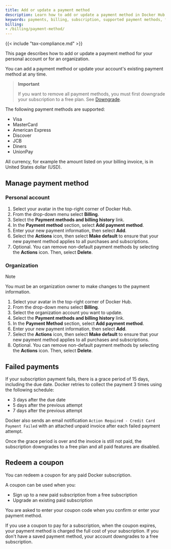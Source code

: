 ```yaml
---
title: Add or update a payment method
description: Learn how to add or update a payment method in Docker Hub
keywords: payments, billing, subscription, supported payment methods, failed payments, coupons
billing:
- /billing/payment-method/
---
```


{{< include "tax-compliance.md" >}}

This page describes how to add or update a payment method for your personal account or for an organization.

You can add a payment method or update your account's existing payment method at any time.

>**Important**
>
> If you want to remove all payment methods, you must first downgrade your subscription to a free plan. See [Downgrade](../../subscription/core-subscription/downgrade.md).

The following payment methods are supported:

- Visa
- MasterCard
- American Express
- Discover
- JCB
- Diners
- UnionPay

All currency, for example the amount listed on your billing invoice, is in United States dollar (USD).

## Manage payment method

### Personal account

1. Select your avatar in the top-right corner of Docker Hub.
2. From the drop-down menu select **Billing**.
3. Select the **Payment methods and billing history** link.
4. In the **Payment method** section, select **Add payment method**.
5. Enter your new payment information, then select **Add**.
6. Select the **Actions** icon, then select **Make default** to ensure that your new payment method applies to all purchases and subscriptions.
7. Optional. You can remove non-default payment methods by selecting the **Actions** icon. Then, select **Delete**.

### Organization

> [!NOTE]
>
> You must be an organization owner to make changes to the payment information.

1. Select your avatar in the top-right corner of Docker Hub.
2. From the drop-down menu select **Billing**.
3. Select the organization account you want to update.
4. Select the **Payment methods and billing history** link.
5. In the **Payment Method** section, select **Add payment method**.
6. Enter your new payment information, then select **Add**.
7. Select the **Actions** icon, then select **Make default** to ensure that your new payment method applies to all purchases and subscriptions.
8. Optional. You can remove non-default payment methods by selecting the **Actions** icon. Then, select **Delete**.

## Failed payments

If your subscription payment fails, there is a grace period of 15 days, including the due date. Docker retries to collect the payment 3 times using the following schedule:

- 3 days after the due date
- 5 days after the previous attempt
- 7 days after the previous attempt

Docker also sends an email notification `Action Required - Credit Card Payment Failed` with an attached unpaid invoice after each failed payment attempt. 

Once the grace period is over and the invoice is still not paid, the subscription downgrades to a free plan and all paid features are disabled.

## Redeem a coupon

You can redeem a coupon for any paid Docker subscription.

A coupon can be used when you:
- Sign up to a new paid subscription from a free subscription
- Upgrade an existing paid subscription

You are asked to enter your coupon code when you confirm or enter your payment method.

If you use a coupon to pay for a subscription, when the coupon expires, your payment method is charged the full cost of your subscription. If you don't have a saved payment method, your account downgrades to a free subscription.
